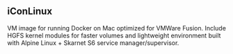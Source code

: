 ## iConLinux
VM image for running Docker on Mac optimized for VMWare Fusion. Include HGFS kernel modules for faster volumes and lightweight environment built with Alpine Linux + Skarnet S6 service manager/supervisor.
